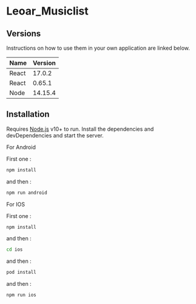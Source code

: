 # Leoar_Musiclist

## Versions

Instructions on how to use them in your own application are linked below.

| Name | Version |
| ------ | ------ |
| React | 17.0.2 |
| React | 0.65.1 |
| Node | 14.15.4 |

## Installation

Requires [Node.js](https://nodejs.org/) v10+ to run.
Install the dependencies and devDependencies and start the server.

For Android

First one : 
```sh
npm install
```

and then : 
```sh
npm run android
```

For IOS

First one : 
```sh
npm install
```

and then : 
```sh
cd ios
```

and then : 
```sh
pod install
```
and then : 
```sh
npm run ios
```
